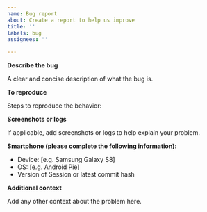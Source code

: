```yaml
---
name: Bug report
about: Create a report to help us improve
title: ''
labels: bug
assignees: ''

---
```


**Describe the bug**

A clear and concise description of what the bug is.

**To reproduce**

Steps to reproduce the behavior:

**Screenshots or logs**

If applicable, add screenshots or logs to help explain your problem.

**Smartphone (please complete the following information):**

 - Device: [e.g. Samsung Galaxy S8]
 - OS: [e.g. Android Pie]
 - Version of Session or latest commit hash

**Additional context**

Add any other context about the problem here.
